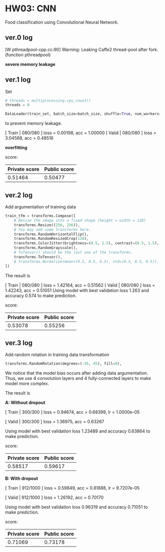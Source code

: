 # HW03: CNN

Food classification using Convolutional Neural Network.

## ver.0 log

[W pthreadpool-cpp.cc:90] Warning: Leaking Caffe2 thread-pool after fork. (function pthreadpool)

**severe memory leakage**

## ver.1 log

Set
```python
# threads = multiprocessing.cpu_count()
threads = 0

DataLoader(train_set, batch_size=batch_size, shuffle=True, num_workers=threads, pin_memory=True)
```
to prevent memory leakage.

[ Train | 080/080 ] loss = 0.00198, acc = 1.00000
[ Valid | 080/080 ] loss = 3.04568, acc = 0.48516

**overfitting**

score: 

| Private score | Public score |
| ------------- | ------------ |
| 0.51464       | 0.50477      |

## ver.2 log

Add argumentation of training data

```python
train_tfm = transforms.Compose([
    # Resize the image into a fixed shape (height = width = 128)
    transforms.Resize((256, 256)),
    # You may add some transforms here.
    transforms.RandomHorizontalFlip(),
    transforms.RandomResizedCrop(128),
    transforms.ColorJitter(brightness=(0.5, 1.5), contrast=(0.5, 1.5), saturation=(0.5, 1.5), hue=(-0.1, 0.1)),
    transforms.RandomGrayscale(),
    # ToTensor() should be the last one of the transforms.
    transforms.ToTensor(),
    # transforms.Normalize(mean=(0.5, 0.5, 0.5), std=(0.5, 0.5, 0.5)),
])
```

The result is

[ Train | 080/080 ] loss = 1.42164, acc = 0.51562
[ Valid | 080/080 ] loss = 1.42243, acc = 0.51051
Using model with best validation loss 1.263 and accuracy 0.574 to make prediction.

score: 

| Private score | Public score |
| ------------- | ------------ |
| 0.53078       | 0.55256      |

## ver.3 log

Add random rotation in training data transformation

```python
transforms.RandomRotation(degrees=(-45, 45), fill=0),
```

We notice that the model bias occurs after adding data argumentation. Thus, we use 4 convolution layers and 4 fully-connected layers to make model more complex.

The result is

**A: Without dropout**

[ Train | 300/300 ] loss = 0.94674, acc = 0.68399, lr = 1.0000e-05

[ Valid | 300/300 ] loss = 1.36975, acc = 0.63267

Using model with best validation loss 1.23489 and accuracy 0.63864 to make prediction.

score: 

| Private score | Public score |
| ------------- | ------------ |
| 0.58517       | 0.59617      |

**B: With dropout**

[ Train | 912/1000 ] loss = 0.59849, acc = 0.81888, lr = 9.7207e-05

[ Valid | 912/1000 ] loss = 1.26192, acc = 0.70170

Using model with best validation loss 0.96319 and accuracy 0.71051 to make prediction.

score: 

| Private score | Public score |
| ------------- | ------------ |
| 0.71069       | 0.73178      |

